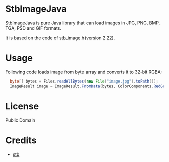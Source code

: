 # StbImageJava
StbImageJava is pure Java library that can load images in JPG, PNG, BMP, TGA, PSD and GIF formats.

It is based on the code of stb_image.h(version 2.22).

# Usage
Following code loads image from byte array and converts it to 32-bit RGBA:
```java
  byte[] bytes = Files.readAllBytes(new File("image.jpg").toPath());
  ImageResult image = ImageResult.FromData(bytes, ColorComponents.RedGreenBlueAlpha);
```

# License
Public Domain

# Credits
* [stb](https://github.com/nothings/stb)
